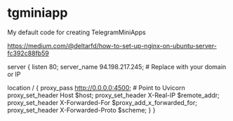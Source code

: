 # tgminiapp
My default code for creating TelegramMiniApps

https://medium.com/@deltarfd/how-to-set-up-nginx-on-ubuntu-server-fc392c88fb59

server {
   listen 80;
   server_name 94.198.217.245;  # Replace with your domain or IP

   location / {
       proxy_pass http://0.0.0.0:4500;  # Point to Uvicorn
       proxy_set_header Host $host;
       proxy_set_header X-Real-IP $remote_addr;
       proxy_set_header X-Forwarded-For $proxy_add_x_forwarded_for;
       proxy_set_header X-Forwarded-Proto $scheme;
   }
}